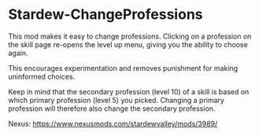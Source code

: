 # Stardew-ChangeProfessions

This mod makes it easy to change professions. Clicking on a profession on the skill page re-opens the level up menu, giving you the ability to choose again.

This encourages experimentation and removes punishment for making uninformed choices.

Keep in mind that the secondary profession (level 10) of a skill is based on which primary profession (level 5) you picked. Changing a primary profession will therefore also change the secondary profession.

Nexus: https://www.nexusmods.com/stardewvalley/mods/3989/
